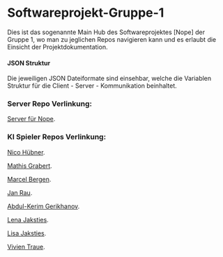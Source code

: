 # Softwareprojekt-Gruppe-1
Dies ist das sogenannte Main Hub des Softwareprojektes [Nope] der Gruppe 1, wo man zu jeglichen Repos navigieren kann und es erlaubt die Einsicht der Projektdokumentation.

#### JSON Struktur
Die jeweiligen JSON Dateiformate sind einsehbar, welche die Variablen Struktur für die Client - Server - Kommunikation beinhaltet.

### Server Repo Verlinkung:
[Server für Nope](https://github.com/Louis3797/nope-server).

### KI Spieler Repos Verlinkung:
[Nico Hübner](https://github.com/N1co420/NopeKiSpieler).

[Mathis Grabert](https://github.com/MaGrabert/NopeClient).

[Marcel Bergen](https://github.com/Marslel/SoftwareProjekt).

[Jan Rau](https://github.com/jrau1801/Nope-Client).

[Abdul-Kerim Gerikhanov](https://github.com/Skrpop/NopeClient).

[Lena Jaksties](https://github.com/LenaJaksties/NopeAiClient).

[Lisa Jaksties](https://github.com/LisaJaksties/nope).  

[Vivien Traue](https://github.com/vtraue/nope-ki).
